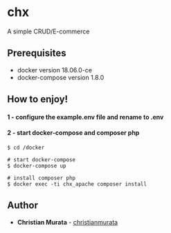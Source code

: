 # chx

A simple CRUD/E-commerce

## Prerequisites

* docker version 18.06.0-ce
* docker-compose version 1.8.0

## How to enjoy!

#### 1 - configure the example.env file and rename to .env

#### 2 - start docker-compose and composer php

```
$ cd /docker

# start docker-compose
$ docker-compose up

# install composer php
$ docker exec -ti chx_apache composer install
```

## Author

* **Christian Murata** - [christianmurata](https://github.com/christianmurata)
